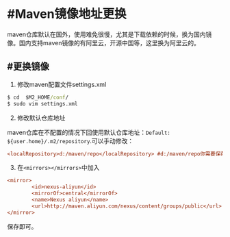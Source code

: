 # #Maven镜像地址更换

maven仓库默认在国外，使用难免很慢，尤其是下载依赖的时候，换为国内镜像。国内支持maven镜像的有阿里云，开源中国等，这里换为阿里云的。

## #更换镜像

1. 修改maven配置文件settings.xml

```cmd
$ cd  $M2_HOME/conf/
$ sudo vim settings.xml
```
2. 修改默认仓库地址

maven仓库在不配置的情况下回使用默认仓库地址：`Default: ${user.home}/.m2/repository`.可以手动修改：

```cfg
<localRepository>d:/maven/repo</localRepository> #d:/maven/repo你需要保存的地址
```

3. 在`<mirrors></mirrors>`中加入

```cfg
<mirror>
        <id>nexus-aliyun</id>
        <mirrorOf>central</mirrorOf>
        <name>Nexus aliyun</name>
        <url>http://maven.aliyun.com/nexus/content/groups/public</url>
</mirror>
```
保存即可。
